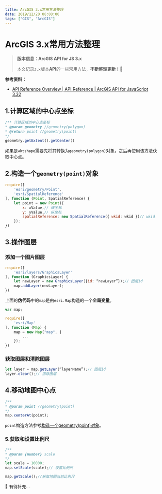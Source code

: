 ```yaml
---
title: ArcGIS 3.x常用方法整理
date: 2019/12/20 00:00:00
tags: ["GIS", "ArcGIS"]
---
```


# ArcGIS 3.x常用方法整理

<ClientOnly>
  <display-bar :displayData="$frontmatter"></display-bar>
</ClientOnly>

> **版本信息：ArcGIS API for JS 3.x**
>
> 本文记录`3.x`版本**API**的一些常用方法，**不断整理更新**！📝

**参考资料：**

* [API Reference Overview | API Reference | ArcGIS API for JavaScript 3.32](https://developers.arcgis.com/javascript/3/jsapi/)

## 1.计算区域的中心点坐标

```js
/** 计算区域的中心点坐标
* @param geometry //geometry(polygon)
* @return point //geometry(point)
*/
geometry.getExtent().getCenter()
```

如果是`wktshape`需要先将其转换为`geometry(polygon)`对象，之后再使用该方法获取中心点。

## 2.构造一个`geometry(point)`对象

```js
require([
    'esri/geometry/Point',
    'esri/SpatialReference'
], function (Point, SpatialReference) {
    let point = new Point({
        x: xValue,// 横坐标
        y: yValue,// 纵坐标
        spatialReference: new SpatialReference({ wkid: wkid })// wkid
    });
})
```

## 3.操作图层

### 添加一个图片图层

```js
require([
    'esri/layers/GraphicsLayer'
], function (GraphicsLayer) {
    let newLayer = new GraphicsLayer({id: “newLayer”});// 图层id
	map.addLayer(newLayer);
})
```

上面的**伪代码**中的`map`是由`esri.Map`构造的一个**全局变量**。

```js
var map;

require([
    'esri/Map'
], function (Map) {
    map = new Map("map", {
        ...
    });
})
```

### 获取图层和清除图层

```js
let layer = map.getLayer(“layerName”);// 图层id
layer.clear();// 清除图层
```

## 4.移动地图中心点

```js
/**
* @param point //geometry(point)
*/
map.centerAt(point);
```

`point`构造方法参考[构造一个geometry(point)对象](#_2-构造一个geometry-point-对象)。

### 5.获取和设置比例尺

```js
/**
* @param {number} scale
*/
let scale = 10000;
map.setScale(scale);// 设置比例尺

map.getScale();//获取地图当前比例尺
```



🍗 有待补充...
